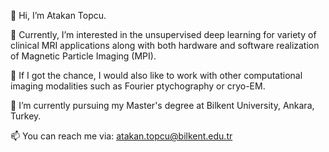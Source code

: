 👋 Hi, I’m Atakan Topcu.

👀 Currently, I’m interested in the unsupervised deep learning for variety of clinical MRI applications along with both hardware and software realization of Magnetic Particle Imaging (MPI).

:monocle_face: If I got the chance, I would also like to work with other computational imaging modalities such as Fourier ptychography or cryo-EM.

🌱 I’m currently pursuing my Master's degree at Bilkent University, Ankara, Turkey.

📫 You can reach me via: atakan.topcu@bilkent.edu.tr
